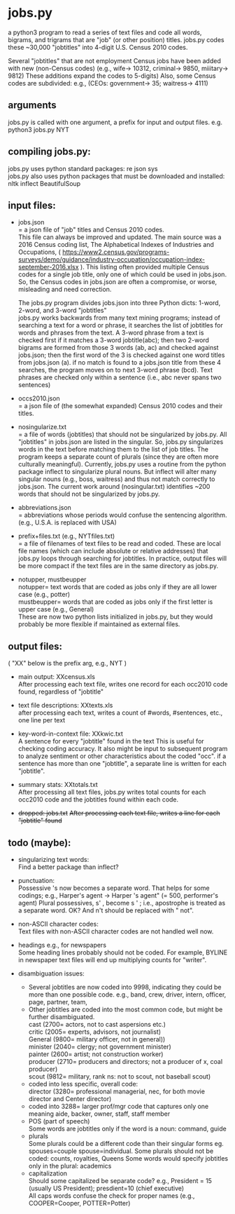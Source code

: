 # jobs.py  
a python3 program to read a series of text files and code all words, bigrams, and trigrams that are "job" (or other position) titles.
jobs.py codes these ~30,000 "jobtitles" into 4-digit U.S. Census 2010 codes.

Several "jobtitles" that are not employment Census jobs have been added with new (non-Census codes)
(e.g., wife-> 10312, criminal-> 9850, miiitary-> 9812)
These additions expand the codes to 5-digits)
Also, some Census codes are subdivided: e.g., (CEOs: government-> 35;  waitress-> 4111)

## arguments  
jobs.py is called with one argument, a prefix for input and output files.
e.g. python3 jobs.py NYT

## compiling jobs.py:  
jobs.py uses python standard packages: re json sys  
jobs.py also uses python packages that must be downloaded and installed: nltk inflect BeautifulSoup

## input files:  
- jobs.json  
= a json file of "job" titles and Census 2010 codes.  
This file can always be improved and updated.
The main source was a 2016 Census coding list, The Alphabetical Indexes of Industries and Occupations, ( https://www2.census.gov/programs-surveys/demo/guidance/industry-occupation/occupation-index-september-2016.xlsx ).
This listing often provided multiple Census codes for a single job title, only one of which could be used in jobs.json.
So, the Census codes in jobs.json are often a compromise, or worse, misleading and need correction.  

    The jobs.py program divides jobs.json into three Python dicts: 1-word, 2-word, and 3-word "jobtitles"  
jobs.py works backwards from many text mining programs;
instead of searching a text for a word or phrase,
it searches the list of jobtitles for words and phrases from the text.
A 3-word phrase from a text is checked first if it matches a 3-word jobtitle(abc);
then two 2-word bigrams are formed from those 3 words (ab, ac) and checked against jobs.json;
then the first word of the 3 is checked against one word titles from jobs.json (a).
if no match is found to a jobs.json title from these 4 searches, the program moves on to next 3-word phrase (bcd).
Text phrases are checked only within a sentence (i.e., abc never spans two sentences)

- occs2010.json   
= a json file of (the somewhat expanded) Census 2010 codes and their titles.

- nosingularize.txt   
= a file of words (jobtitles) that should not be singularized by jobs.py.
All "jobtitles" in jobs.json are listed in the singular.
So, jobs.py singularizes words in the text before matching them to the list of job titles.
The program keeps a separate count of plurals (since they are often more culturally meaningful).
Currently, jobs.py uses a routine from the python package inflect to singularize plural nouns.
But inflect will alter many singular nouns (e.g., boss, waitress) and thus not match correctly to jobs.json. 
The current work around (nosingular.txt) identifies ~200  words that should not be singularized by jobs.py.

- abbreviations.json   
= abbreviations whose periods would confuse the sentencing algorithm.
(e.g., U.S.A. is replaced with USA)

- prefix+files.txt (e.g., NYTfiles.txt)  
= a file of filenames of text files to be read and coded.
These are local file names (which can include absolute or relative addresses) that jobs.py loops through searching for jobtitles.
In practice, output files will be more compact if the text files are in the same directory as jobs.py.

- notupper, mustbeupper  
notupper= text words that are coded as jobs only if they are all lower case (e.g., potter)  
mustbeupper= words that are coded as jobs only if the first letter is upper case (e.g., General)  
These are now two python lists initialized in jobs.py, but they would probably be more flexible if maintained as external files.

## output files:  
( "XX" below is the prefix arg, e.g., NYT )

- main output: XXcensus.xls  
After processing each text file, writes one record for each occ2010 code found, regardless of "jobtitle"

- text file descriptions: XXtexts.xls  
after processing each text, writes a count of #words, #sentences, etc., one line per text

- key-word-in-context file: XXkwic.txt  
A sentence for every "jobtitle" found in the text
This is useful for checking coding accuracy.
It also might be input to subsequent program to analyze sentiment or other characteristics about the coded "occ".
if a sentence has more than one "jobtitle", a separate line is written for each "jobtitle".

- summary stats: XXtotals.txt  
After processing all text files, jobs.py writes total counts for each occ2010 code and the jobtitles found within each code.

- ~~dropped: jobs.txt~~
~~After processing each text file, writes a line for each "jobtitle" found~~

## todo (maybe):

- singularizing text words:  
Find a better package than inflect?

- punctuation:  
Possessive 's now becomes a separate word.  That helps for some codings;
e.g., Harper's agent -> Harper 's agent" (= 500, performer's agent)
Plural possessives, s' , become s '  ; i.e., apostrophe is treated as a separate word.  OK?
And n't should be replaced with " not".

- non-ASCII character codes:  
Text files with non-ASCII character codes are not handled well now.

- headings e.g., for newspapers  
Some heading lines probably should not be coded. 
For example, BYLINE in newspaper text files will end up multiplying counts for "writer".

- disambiguation issues:  
    -  Several jobtitles are now coded into 9998, indicating they could be more than one possible code.
e.g., band, crew, driver, intern, officer, page, partner, team,
    -  Other jobtitles are coded into the most common code, but might be further disambiguated.  
cast (2700= actors, not to cast aspersions etc.)  
critic (2005= experts, advisors, not journalist)  
General (9800= military officer, not in general))  
minister (2040= clergy; not government minister)  
painter (2600= artist; not construction worker)  
producer (2710= producers and directors; not a producer of x, coal producer)  
scout (9812= military, rank ns: not to scout, not baseball scout)  
    -  coded into less specific, overall code:  
director (3280= professional managerial, nec, for both movie director and Center director)
    -  coded into 3288= larger prof/mgr code that captures only one meaning
aide, backer, owner, staff, staff member
    -  POS (part of speech)   
Some words are jobtitles only if the word is a noun: command, guide  
    - plurals  
Some plurals could be a different code than their singular forms eg. spouses=couple spouse=individual.
Some plurals should not be coded: counts, royalties, Queens
Some words would specify jobtitles only in the plural: academics
    - capitalization  
Should some capitalized be separate code?
e.g., President = 15 (usually US President); presdient=10 (chief executive)  
All caps words confuse the check for proper names (e.g., COOPER=Cooper, POTTER=Potter)  
